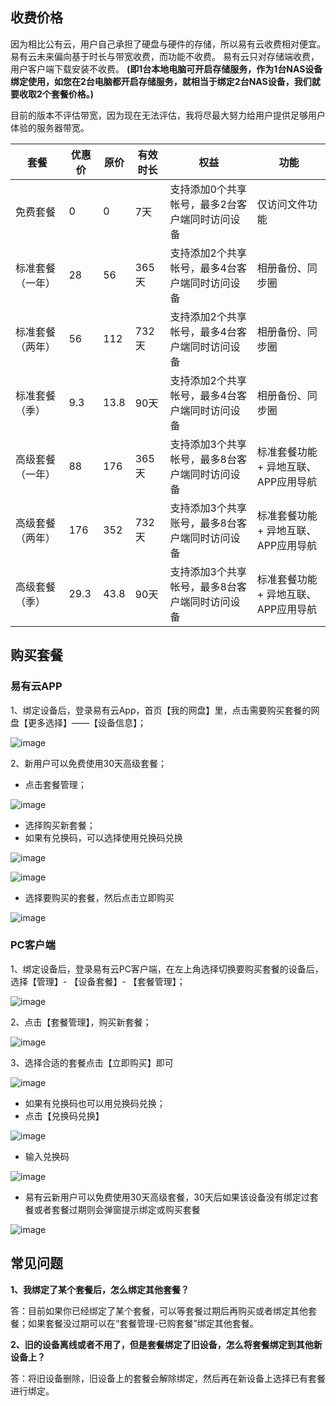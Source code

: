 ## 收费价格
因为相比公有云，用户自己承担了硬盘与硬件的存储，所以易有云收费相对便宜。
易有云未来偏向基于时长与带宽收费，而功能不收费。
易有云只对存储端收费，用户客户端下载安装不收费。
**(即1台本地电脑可开启存储服务，作为1台NAS设备绑定使用，如您在2台电脑都开启存储服务，就相当于绑定2台NAS设备，我们就要收取2个套餐价格。)**

目前的版本不评估带宽，因为现在无法评估，我将尽最大努力给用户提供足够用户体验的服务器带宽。

| 套餐 |优惠价|原价|有效时长|权益|功能|
|-|-|-|-|-|-|
|免费套餐 |0|0| 7天 |支持添加0个共享帐号，最多2台客户端同时访问设备|仅访问文件功能|
|标准套餐（一年） |28|56| 365天 |支持添加2个共享帐号，最多4台客户端同时访问设备|相册备份、同步圈|
|标准套餐（两年） |56|112| 732天 |支持添加2个共享帐号，最多4台客户端同时访问设备|相册备份、同步圈|
|标准套餐（季） |9.3|13.8| 90天 |支持添加2个共享帐号，最多4台客户端同时访问设备|相册备份、同步圈|
|高级套餐（一年）|88|176| 365天 |支持添加3个共享帐号，最多8台客户端同时访问设备|标准套餐功能 + 异地互联、APP应用导航|
|高级套餐（两年） |176|352| 732天 |支持添加3个共享账号，最多8台客户端同时访问设备|标准套餐功能 + 异地互联、APP应用导航|
|高级套餐（季） |29.3|43.8| 90天 |支持添加3个共享帐号，最多8台客户端同时访问设备|标准套餐功能 + 异地互联、APP应用导航|

## 购买套餐

### 易有云APP

 1、绑定设备后，登录易有云App，首页【我的网盘】里，点击需要购买套餐的网盘【更多选择】——【设备信息】；

![image](./image/pay/11.jpg)

 2、新用户可以免费使用30天高级套餐；
- 点击套餐管理；

![image](./image/pay/12.jpg)

- 选择购买新套餐；
- 如果有兑换码，可以选择使用兑换码兑换

![image](./image/pay/13.jpg)

![image](./image/pay/15.jpg)

- 选择要购买的套餐，然后点击立即购买

![image](./image/pay/14.jpg)


### PC客户端

1、绑定设备后，登录易有云PC客户端，在左上角选择切换要购买套餐的设备后，选择【管理】- 【设备套餐】- 【套餐管理】；  
 

![image](./image/pay/20.jpg)

2、点击【套餐管理】，购买新套餐；

![image](./image/pay/21.jpg)



3、选择合适的套餐点击【立即购买】即可

![image](./image/pay/22.jpg)

- 如果有兑换码也可以用兑换码兑换；
- 点击【兑换码兑换】

![image](./image/pay/23.jpg)

- 输入兑换码

![image](./image/pay/24.jpg)


- 易有云新用户可以免费使用30天高级套餐，30天后如果该设备没有绑定过套餐或者套餐过期则会弹窗提示绑定或购买套餐

![image](./image/pay/buy1.jpg)


## 常见问题

**1、我绑定了某个套餐后，怎么绑定其他套餐？**

答：目前如果你已经绑定了某个套餐，可以等套餐过期后再购买或者绑定其他套餐；如果套餐没过期可以在“套餐管理-已购套餐”绑定其他套餐。

**2、旧的设备离线或者不用了，但是套餐绑定了旧设备，怎么将套餐绑定到其他新设备上？**

答：将旧设备删除，旧设备上的套餐会解除绑定，然后再在新设备上选择已有套餐进行绑定。